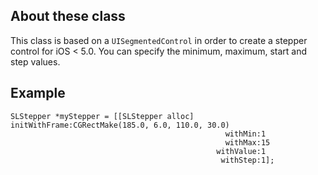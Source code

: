 ## About these class

This class is based on a `UISegmentedControl` in order to create a stepper control for iOS < 5.0.
You can specify the minimum, maximum, start and step values.

## Example

```
SLStepper *myStepper = [[SLStepper alloc] initWithFrame:CGRectMake(185.0, 6.0, 110.0, 30.0)
                                                withMin:1
                                                withMax:15 
                                              withValue:1 
                                               withStep:1];
```


